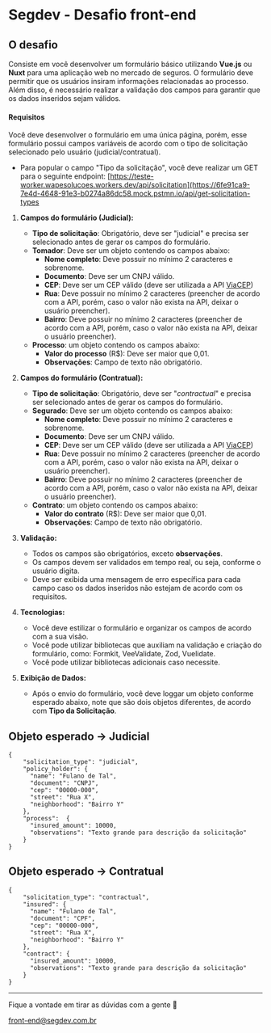 # Segdev - Desafio front-end

## O desafio
Consiste em você desenvolver um formulário básico utilizando **Vue.js** ou **Nuxt** para uma aplicação web no mercado de seguros. O formulário deve permitir que os usuários insiram informações relacionadas ao processo. Além disso, é necessário realizar a validação dos campos para garantir que os dados inseridos sejam válidos. 

#### Requisitos
Você deve desenvolver o formulário em uma única página, porém, esse formulário possui campos variáveis de acordo com o tipo de solicitação selecionado pelo usuário (judicial/contratual).

* Para popular o campo "Tipo da solicitação", você deve realizar um GET para o seguinte endpoint: [https://teste-worker.wapesolucoes.workers.dev/api/solicitation](https://6fe91ca9-7e4d-4648-91e3-b0274a86dc58.mock.pstmn.io/api/get-solicitation-types

1.  **Campos do formulário (Judicial):**
    -   **Tipo de solicitação**: Obrigatório, deve ser "judicial" e precisa ser selecionado antes de gerar os campos do formulário.
    -   **Tomador**: Deve ser um objeto contendo os campos abaixo:
	    -   **Nome completo**: Deve possuir no mínimo 2 caracteres e sobrenome.
	    -   **Documento**: Deve ser um CNPJ válido.
	    - **CEP**: Deve ser um CEP válido (deve ser utilizada a API [ViaCEP](https://viacep.com.br))
	    - **Rua**: Deve possuir no mínimo 2 caracteres (preencher de acordo com a API, porém, caso o valor não exista na API, deixar o usuário preencher).
	    - **Bairro**: Deve possuir no mínimo 2 caracteres (preencher de acordo com a API, porém, caso o valor não exista na API, deixar o usuário preencher).
	  - **Processo**: um objeto contendo os campos abaixo:
		  - **Valor do processo** (R$): Deve ser maior que 0,01.
		  - **Observações**: Campo de texto não obrigatório.
		  
2.  **Campos do formulário (Contratual):**
    -   **Tipo de solicitação**: Obrigatório, deve ser "*contractual*" e precisa ser selecionado antes de gerar os campos do formulário.
    -   **Segurado**: Deve ser um objeto contendo os campos abaixo:
	    -   **Nome completo**: Deve possuir no mínimo 2 caracteres e sobrenome.
	    -   **Documento**: Deve ser um CNPJ válido.
	    - **CEP**: Deve ser um CEP válido (deve ser utilizada a API [ViaCEP](https://viacep.com.br))
	    - **Rua**: Deve possuir no mínimo 2 caracteres (preencher de acordo com a API, porém, caso o valor não exista na API, deixar o usuário preencher).
	    - **Bairro**: Deve possuir no mínimo 2 caracteres (preencher de acordo com a API, porém, caso o valor não exista na API, deixar o usuário preencher).
	  - **Contrato**: um objeto contendo os campos abaixo:
		  - **Valor do contrato** (R$): Deve ser maior que 0,01.
		  - **Observações**: Campo de texto não obrigatório.
3.  **Validação:**
    
    -   Todos os campos são obrigatórios, exceto **observações**.
    -   Os campos devem ser validados em tempo real, ou seja, conforme o usuário digita.
    -   Deve ser exibida uma mensagem de erro específica para cada campo caso os dados inseridos não estejam de acordo com os requisitos.
    
4.  **Tecnologias:**

    - Você deve estilizar o formulário e organizar os campos de acordo com a sua visão.
    - Você pode utilizar bibliotecas que auxiliam na validação e criação do formulário, como: Formkit, VeeValidate, Zod, Vuelidate.
    - Você pode utilizar bibliotecas adicionais caso necessite.
   
5.  **Exibição de Dados:**
    
    -   Após o envio do formulário, você deve loggar um objeto conforme esperado abaixo, note que são dois objetos diferentes, de acordo com **Tipo da Solicitação**.

## Objeto esperado -> Judicial
    { 
	    "solicitation_type": "judicial", 
	    "policy_holder": {
		  "name": "Fulano de Tal",
		  "document": "CNPJ",
		  "cep": "00000-000",
		  "street": "Rua X",
		  "neighborhood": "Bairro Y"
		},
		"process":  {
		  "insured_amount": 10000,
		  "observations": "Texto grande para descrição da solicitação"
		}
	}

## Objeto esperado -> Contratual
    { 
	    "solicitation_type": "contractual", 
	    "insured": {
		  "name": "Fulano de Tal",
		  "document": "CPF",
		  "cep": "00000-000",
		  "street": "Rua X",
		  "neighborhood": "Bairro Y"
		},
		"contract": {
		  "insured_amount": 10000,
		  "observations": "Texto grande para descrição da solicitação"
		}
	}

---

Fique a vontade em tirar as dúvidas com a gente 🙂

front-end@segdev.com.br 
